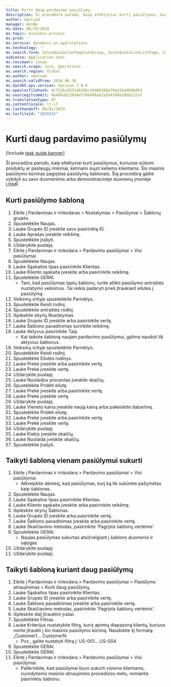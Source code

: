 ```yaml
---
title: Kurti daug pardavimo pasiūlymų
description: Ši procedūra parodo, kaip efektyviai kurti pasiūlymus, kuriuose siūlomi produktų ar paslaugų rinkiniai, ketinami siųsti keliems klientams.
author: omulvad
manager: AnnBe
ms.date: 08/29/2018
ms.topic: business-process
ms.prod: ''
ms.service: dynamics-ax-applications
ms.technology: ''
ms.search.form: SalesQuotationTemplateGroup, SalesQuotationListPage, SalesCreateQuotation, SalesQuotationTable, SysQueryForm
audience: Application User
ms.reviewer: josaw
ms.search.scope: Core, Operations
ms.search.region: Global
ms.author: omulvad
ms.search.validFrom: 2016-06-30
ms.dyn365.ops.version: Version 7.0.0
ms.openlocfilehash: dcf216c65514820dc50486266a79ad1b4d696db3
ms.sourcegitcommit: 8b4b6a9226d4e5f66498ab2a5b4160e26dd112af
ms.translationtype: HT
ms.contentlocale: lt-LT
ms.lasthandoff: 08/01/2019
ms.locfileid: "1835531"
---
```

# <a name="mass-create-sales-quotations"></a>Kurti daug pardavimo pasiūlymų

[!include [task guide banner](../../includes/task-guide-banner.md)]

Ši procedūra parodo, kaip efektyviai kurti pasiūlymus, kuriuose siūlomi produktų ar paslaugų rinkiniai, ketinami siųsti keliems klientams. Šis masinis pasiūlymo kūrimas pagrįstas pasiūlymų šablonais. Šią procedūrą galite vykdyti su savo duomenimis arba demonstracinėje duomenų įmonėje USMF.


## <a name="create-a-quotation-template"></a>Kurti pasiūlymo šabloną
1. Eikite į Pardavimas ir rinkodaras > Nustatymas > Pasiūlymai > Šablonų grupės.
2. Spustelėkite Naujas.
3. Lauke Grupės ID įveskite savo pasirinktą ID.
4. Lauke Aprašas įveskite reikšmę.
5. Spustelėkite Įrašyti.
6. Uždarykite puslapį.
7. Eikite į Pardavimas ir rinkodara > Pardavimo pasiūlymai > Visi pasiūlymai.
8. Spustelėkite Naujas.
9. Lauke Sąskaitos tipas pasirinkite Klientas.
10. Lauke Kliento sąskaita įveskite arba pasirinkite reikšmę.
11. Spustelėkite GERAI.
    * Tam, kad pasiūlymas taptų šablonu, turite atlikti pasiūlymo antraštės nustatymo veiksmus. Tai reikia padaryti prieš įtraukiant eilutes į pasiūlymą.   
12. Veiksmų srityje spustelėkite Parinktys.
13. Spustelėkite Keisti rodinį.
14. Spustelėkite antraštės rodinį.
15. Išplėskite skyrių Nustatymas.
16. Lauke Grupės ID įveskite arba pasirinkite vertę.
17. Lauke Šablono pavadinimas surinkite reikšmę.
18. Lauke Aktyvus pasirinkite Taip.
    * Kai taikote šabloną naujam pardavimo pasiūlymui, galima naudoti tik aktyvius šablonus.  
19. Veiksmų srityje spustelėkite Parinktys.
20. Spustelėkite Keisti rodinį.
21. Spustelėkite Eilutės rodinys.
22. Lauke Prekė įveskite arba pasirinkite vertę.
23. Lauke Prekė įveskite vertę.
24. Uždarykite puslapį.
25. Lauke Nuolaidos procentas įveskite skaičių.
26. Spustelėkite Pridėti eilutę.
27. Lauke Prekė įveskite arba pasirinkite vertę.
28. Lauke Prekė įveskite vertę.
29. Uždarykite puslapį.
30. Lauke Vieneto kaina įveskite naują kainą arba pakeiskite dabartinę.
31. Spustelėkite Pridėti eilutę.
32. Lauke Prekė įveskite arba pasirinkite vertę.
33. Lauke Prekė įveskite vertę.
34. Uždarykite puslapį.
35. Lauke Kiekis įveskite skaičių.
36. Lauke Nuolaida įveskite skaičių.
37. Spustelėkite Įrašyti.

## <a name="apply-the-template-to-create-a-single-quotation"></a>Taikyti šabloną vienam pasiūlymui sukurti
1. Eikite į Pardavimas ir rinkodara > Pardavimo pasiūlymai > Visi pasiūlymai.
    * Atkreipkite dėmesį, kad pasiūlymas, kurį ką tik sukūrėte pažymėtas kaip šablonas.  
2. Spustelėkite Naujas.
3. Lauke Sąskaitos tipas pasirinkite Klientas.
4. Lauke Kliento sąskaita įveskite arba pasirinkite reikšmę.
5. Išplėskite skyrių Šablonas.
6. Lauke Grupės ID įveskite arba pasirinkite vertę.
7. Lauke Šablono pavadinimas įveskite arba pasirinkite vertę.
8. Lauke Skaičiavimo metodas, pasirinkite 'Pagrįsta šablonų vertėmis'.
9. Spustelėkite GERAI.
    * Naujas pasiūlymas sukurtas atsižvelgiant į šablono duomenis ir sąlygas.  
10. Uždarykite puslapį.
11. Uždarykite puslapį.

## <a name="apply-the-template-to-mass-create-quotations"></a>Taikyti šabloną kuriant daug pasiūlymų
1. Eikite į Pardavimas ir rinkodara > Pardavimo pasiūlymai > Pasiūlymo atnaujinimas > Kurti daug pasiūlymų.
2. Lauke Sąskaitos tipas pasirinkite Klientas.
3. Lauke Grupės ID įveskite arba pasirinkite vertę.
4. Lauke Šablono pavadinimas įveskite arba pasirinkite vertę.
5. Lauke Skaičiavimo metodas, pasirinkite 'Pagrįsta šablonų vertėmis'.
6. Išplėskite dalį Įtrauktini įrašai.
7. Spustelėkite Filtras.
8. Lauke Kriterijus nustatykite filtrą, kuris apimtų diapazoną klientų, kuriuos norite įtraukti į šio masinio pasiūlymo kūrimą. Naudokite šį formatą: „Customer1... CustomerN.
    * Pvz., galite nustatyti filtrą į: US-001... US-004  
9. Spustelėkite GERAI.
10. Spustelėkite GERAI.
11. Eikite į Pardavimas ir rinkodara > Pardavimo pasiūlymai > Visi pasiūlymai.
    * Patikrinkite, kad pasiūlymai buvo sukurti visiems klientams, nurodytiems masinio atnaujinimo procedūros metu, remiantis pasirinktu šablonu.  

